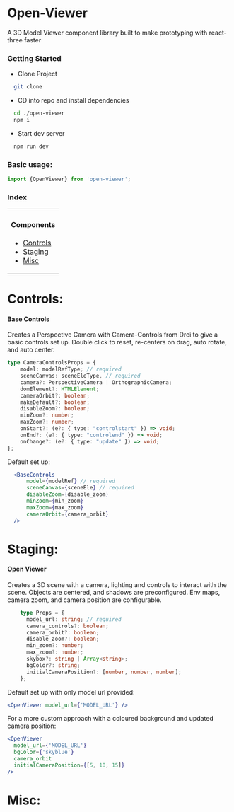 # Open-Viewer

A 3D Model Viewer component library built to make prototyping with react-three faster

### Getting Started

- Clone Project

```bash
  git clone 
```

- CD into repo and install dependencies

```bash
  cd ./open-viewer
  npm i
```

- Start dev server

```bash
  npm run dev
```

### Basic usage:

```jsx
import {OpenViewer} from 'open-viewer';
```

### Index

<table>
    <tr>
        <td valign="top">
            <h4>Components</h4>
            <ul>
                <li><a href="#controls">Controls</a></li>
                <li><a href="#staging">Staging</a></li>
                <li><a href="#misc">Misc</a></li>
            </ul>
        </td>
    </tr>
</table>

# Controls:

#### Base Controls

Creates a Perspective Camera with Camera-Controls from Drei to give a basic controls set up. Double click to reset, re-centers on drag, auto rotate, and auto center.

```ts
type CameraControlsProps = {
    model: modelRefType; // required
    sceneCanvas: sceneEleType, // required
    camera?: PerspectiveCamera | OrthographicCamera;
    domElement?: HTMLElement;
    cameraOrbit?: boolean;
    makeDefault?: boolean;
    disableZoom?: boolean;
    minZoom?: number;
    maxZoom?: number;
    onStart?: (e?: { type: "controlstart" }) => void;
    onEnd?: (e?: { type: "controlend" }) => void;
    onChange?: (e?: { type: "update" }) => void;
};
```

Default set up:

```jsx
  <BaseControls
      model={modelRef} // required
      sceneCanvas={sceneEle} // required
      disableZoom={disable_zoom}
      minZoom={min_zoom}
      maxZoom={max_zoom}
      cameraOrbit={camera_orbit}
  />
```

# Staging:

#### Open Viewer

Creates a 3D scene with a camera, lighting and controls to interact with the scene. Objects are centered, and shadows are preconfigured. Env maps, camera zoom, and camera position are configurable.

```ts
    type Props = {
      model_url: string; // required
      camera_controls?: boolean;
      camera_orbit?: boolean;
      disable_zoom?: boolean;
      min_zoom?: number;
      max_zoom?: number;
      skybox?: string | Array<string>;
      bgColor?: string;
      initialCameraPosition?: [number, number, number];
    };
```

Default set up with only model url provided:

```jsx
<OpenViewer model_url={'MODEL_URL'} />
```

For a more custom approach with a coloured background and updated camera position:

```jsx
<OpenViewer 
  model_url={'MODEL_URL'}
  bgColor={'skyblue'}
  camera_orbit
  initialCameraPosition={[5, 10, 15]}
/>
```

# Misc: